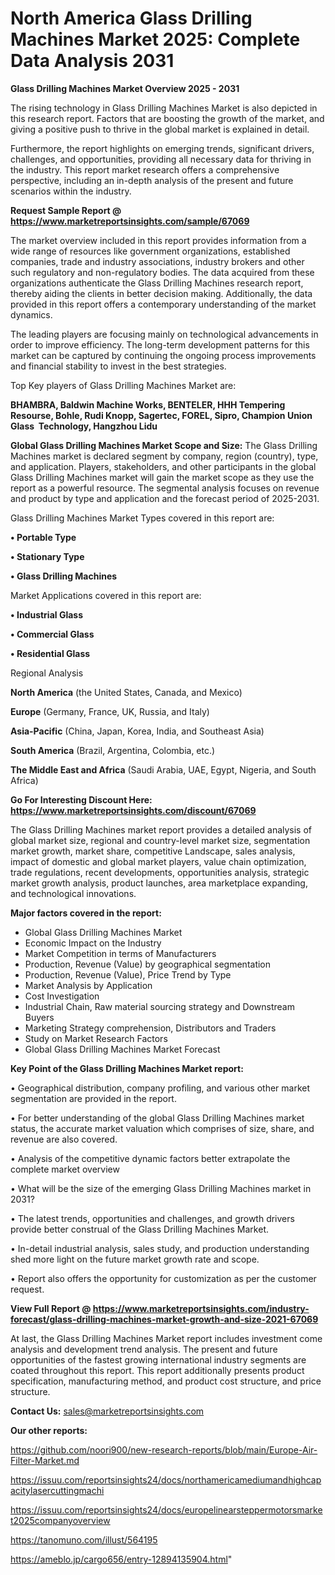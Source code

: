 # North America Glass Drilling Machines Market 2025: Complete Data Analysis 2031

<Strong> Glass Drilling Machines Market Overview 2025 - 2031</strong>

The rising technology in Glass Drilling Machines Market is also depicted in this research report. Factors that are boosting the growth of the market, and giving a positive push to thrive in the global market is explained in detail.

Furthermore, the report highlights on emerging trends, significant drivers, challenges, and opportunities, providing all necessary data for thriving in the industry. This report market research offers a comprehensive perspective, including an in-depth analysis of the present and future scenarios within the industry.

<strong>Request Sample Report @ <a href=https://www.marketreportsinsights.com/sample/67069>https://www.marketreportsinsights.com/sample/67069</a></strong>

The market overview included in this report provides information from a wide range of resources like government organizations, established companies, trade and industry associations, industry brokers and other such regulatory and non-regulatory bodies. The data acquired from these organizations authenticate the Glass Drilling Machines research report, thereby aiding the clients in better decision making. Additionally, the data provided in this report offers a contemporary understanding of the market dynamics.

The leading players are focusing mainly on technological advancements in order to improve efficiency. The long-term development patterns for this market can be captured by continuing the ongoing process improvements and financial stability to invest in the best strategies.

Top Key players of Glass Drilling Machines Market are:

<strong>BHAMBRA, Baldwin Machine Works, BENTELER, HHH Tempering Resourse, Bohle, Rudi Knopp, Sagertec, FOREL, Sipro, Champion Union Glass  Technology, Hangzhou Lidu</strong>

<strong><b>Global Glass Drilling Machines Market Scope and Size:</b></strong>
The Glass Drilling Machines market is declared segment by company, region (country), type, and application. Players, stakeholders, and other participants in the global Glass Drilling Machines market will gain the market scope as they use the report as a powerful resource. The segmental analysis focuses on revenue and product by type and application and the forecast period of 2025-2031.

Glass Drilling Machines Market Types covered in this report are:

<strong>• Portable Type

• Stationary Type

• Glass Drilling Machines</strong>

Market Applications covered in this report are:

<strong>• Industrial Glass

• Commercial Glass

• Residential Glass</strong> 

Regional Analysis

<strong>North America</strong> (the United States, Canada, and Mexico)

<strong>Europe</strong> (Germany, France, UK, Russia, and Italy)

<strong>Asia-Pacific</strong> (China, Japan, Korea, India, and Southeast Asia)

<strong>South America</strong> (Brazil, Argentina, Colombia, etc.)

<strong>The Middle East and Africa</strong> (Saudi Arabia, UAE, Egypt, Nigeria, and South Africa)

<strong>Go For Interesting Discount Here: <a href=https://www.marketreportsinsights.com/discount/67069>https://www.marketreportsinsights.com/discount/67069</a></strong>

The Glass Drilling Machines market report provides a detailed analysis of global market size, regional and country-level market size, segmentation market growth, market share, competitive Landscape, sales analysis, impact of domestic and global market players, value chain optimization, trade regulations, recent developments, opportunities analysis, strategic market growth analysis, product launches, area marketplace expanding, and technological innovations.

<strong><b>Major factors covered in the report:</b></strong>
<ul>
  <li>Global Glass Drilling Machines Market </li>
  <li>Economic Impact on the Industry</li>
  <li>Market Competition in terms of Manufacturers</li>
  <li>Production, Revenue (Value) by geographical segmentation</li>
  <li>Production, Revenue (Value), Price Trend by Type</li>
  <li>Market Analysis by Application</li>
  <li>Cost Investigation</li>
  <li>Industrial Chain, Raw material sourcing strategy and Downstream Buyers</li>
  <li>Marketing Strategy comprehension, Distributors and Traders</li>
  <li>Study on Market Research Factors</li>
  <li>Global Glass Drilling Machines Market Forecast</li>
</ul>

<strong><b>Key Point of the Glass Drilling Machines Market report:</b></strong>

• Geographical distribution, company profiling, and various other market segmentation are provided in the report.

• For better understanding of the global Glass Drilling Machines market status, the accurate market valuation which comprises of size, share, and revenue are also covered.

• Analysis of the competitive dynamic factors better extrapolate the complete market overview

• What will be the size of the emerging Glass Drilling Machines market in 2031?

• The latest trends, opportunities and challenges, and growth drivers provide better construal of the Glass Drilling Machines Market.

• In-detail industrial analysis, sales study, and production understanding shed more light on the future market growth rate and scope.

• Report also offers the opportunity for customization as per the customer request.

<strong><b>View Full Report @ <a href=https://www.marketreportsinsights.com/industry-forecast/glass-drilling-machines-market-growth-and-size-2021-67069>https://www.marketreportsinsights.com/industry-forecast/glass-drilling-machines-market-growth-and-size-2021-67069</a></b></strong>


At last, the Glass Drilling Machines Market report includes investment come analysis and development trend analysis. The present and future opportunities of the fastest growing international industry segments are coated throughout this report. This report additionally presents product specification, manufacturing method, and product cost structure, and price structure.

<strong>Contact Us:</strong>
sales@marketreportsinsights.com

<strong>Our other reports:</strong>

<a href=https://github.com/noori900/new-research-reports/blob/main/Europe-Air-Filter-Market.md>https://github.com/noori900/new-research-reports/blob/main/Europe-Air-Filter-Market.md</a>

<a href=https://issuu.com/reportsinsights24/docs/northamericamediumandhighcapacitylasercuttingmachi>https://issuu.com/reportsinsights24/docs/northamericamediumandhighcapacitylasercuttingmachi</a>

<a href=https://issuu.com/reportsinsights24/docs/europelinearsteppermotorsmarket2025companyoverview>https://issuu.com/reportsinsights24/docs/europelinearsteppermotorsmarket2025companyoverview</a>

<a href=https://tanomuno.com/illust/564195>https://tanomuno.com/illust/564195</a>

<a href=https://ameblo.jp/cargo656/entry-12894135904.html>https://ameblo.jp/cargo656/entry-12894135904.html</a>"
